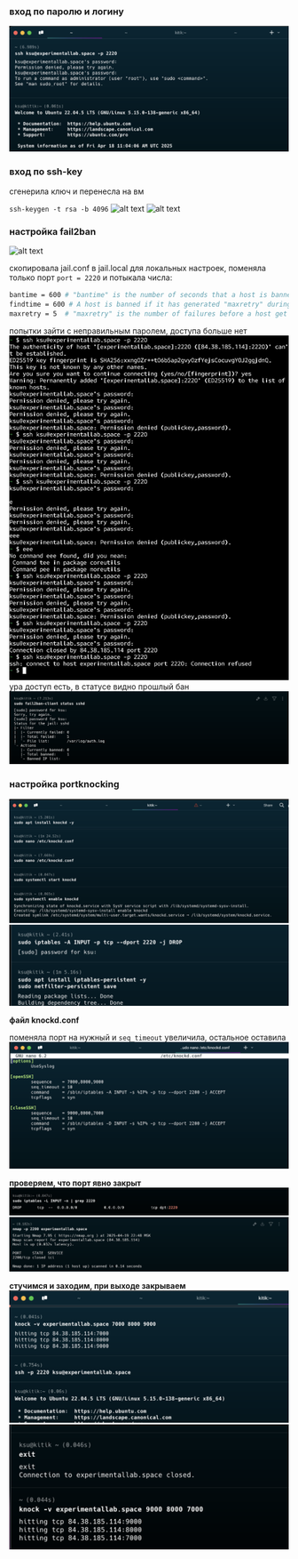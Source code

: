 ### вход по паролю и логину

![alt text](screen/1-1.png)

### вход по ssh-key

сгенерила ключ и перенесла на вм 

```ssh-keygen -t rsa -b 4096```
![alt text](screen/2-1.png)
![alt text](screen/2-2.png)

### настройка fail2ban
![alt text](screen/3-1.png)

скопировала jail.conf в jail.local для локальных настроек, поменяла только порт ```port = 2220``` и потыкала числа:
```bash
bantime = 600 # "bantime" is the number of seconds that a host is banned
findtime = 600 # A host is banned if it has generated "maxretry" during the last "findtime"
maxretry = 5  # "maxretry" is the number of failures before a host get banned
```
попытки зайти с неправильным паролем, доступа больше нет
![alt text](screen/3-2.png)
ура доступ есть, в статусе видно прошлый бан
![alt text](screen/3-3.png)

### настройка portknocking
![alt text](screen/4-1.png)
![alt text](screen/4-2.png)

**файл knockd.conf**

поменяла порт на нужный и ```seq_timeout``` увеличила, остальное оставила
![alt text](screen/4-3.png)
 
**проверяем, что порт явно закрыт**
![alt text](screen/4-6.png)
![alt text](screen/4-7.png)

**стучимся и заходим, при выходе закрываем**
![alt text](screen/4-4.png)
![alt text](screen/4-5.png)

